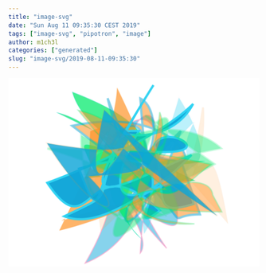 ```yaml
---
title: "image-svg"
date: "Sun Aug 11 09:35:30 CEST 2019"
tags: ["image-svg", "pipotron", "image"]
author: m1ch3l
categories: ["generated"]
slug: "image-svg/2019-08-11-09:35:30"
---
```


![](image.svg)
